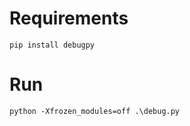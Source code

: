 # Requirements
```shel
pip install debugpy
```

# Run
```shell
python -Xfrozen_modules=off .\debug.py
```